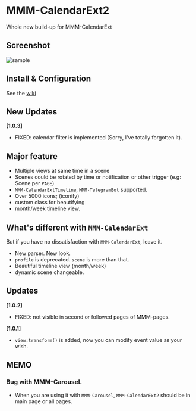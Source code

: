# MMM-CalendarExt2
Whole new build-up for MMM-CalendarExt

## Screenshot
![sample](https://raw.githubusercontent.com/eouia/MMM-CalendarExt2/master/screenshot/screenshot.png)

## Install & Configuration
See the [wiki](https://github.com/eouia/MMM-CalendarExt2/wiki)

## New Updates
**[1.0.3]**
- FIXED: calendar filter is implemented (Sorry, I've totally forgotten it).

## Major feature
- Multiple views at same time in a scene
- Scenes could be rotated by time or notification or other trigger (e.g: Scene per `PAGE`)
- `MMM-CalendarExtTimeline`, `MMM-TelegramBot` supported.
- Over 5000 icons; (iconify)
- custom class for beautifying
- month/week timeline view.


## What's different with `MMM-CalendarExt`
But if you have no dissatisfaction with `MMM-CalendarExt`, leave it.
- New parser. New look.
- `profile` is deprecated. `scene` is more than that.
- Beautiful timeline view (month/week)
- dynamic scene changeable.

## Updates
**[1.0.2]**
- FIXED: not visible in second or followed pages of MMM-pages.

**[1.0.1]**
- `view:transform()` is added, now you can modify event value as your wish.


## MEMO
### Bug with MMM-Carousel.
- When you are using it with `MMM-Carousel`, `MMM-CalendarExt2` should be in main page or all pages.

